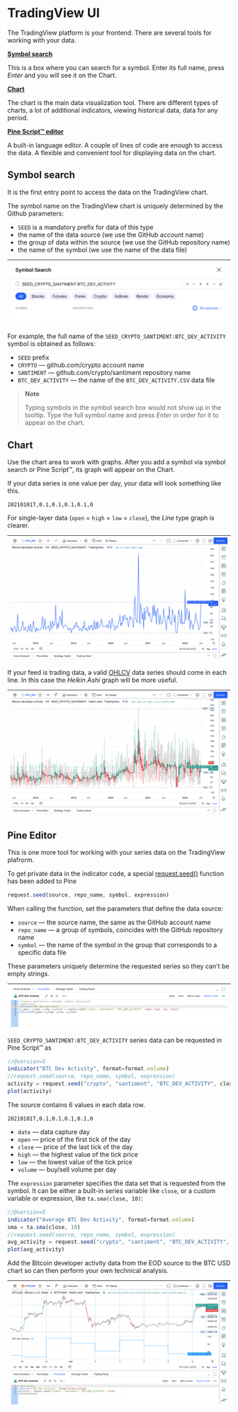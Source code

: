 [ui_chart_heikin]: /images/ui_chart_heikin.png
[ui_chart_line]: /images/ui_chart_line.png
[ui_search]: /images/ui_search_empty.png
[ui_pine]: /images/ui_pine.png
[ui_pine_btc]: /images/ui_chart_pine_btc.png
[request_seed]: https://www.tradingview.com/pine-script-reference/v5/#fun_request{dot}seed
[support_ohlc]: https://www.tradingview.com/support/solutions/43000619436-heikin-ashi/

# TradingView UI

The TradingView platform is your frontend. There are several tools for working with your data.

__[Symbol search](#symbol-search)__

This is a box where you can search for a symbol. Enter its full name, press _Enter_ and you will see it on the Chart.

__[Chart](#chart)__

The chart is the main data visualization tool.
There are different types of charts, a lot of additional indicators, viewing historical data, data for any period.

__[Pine Script™ editor](#pine-editor)__

A built-in language editor. A couple of lines of code are enough to access the data.
A flexible and convenient tool for displaying data on the chart.

## Symbol search

It is the first entry point to access the data on the TradingView chart.

The symbol name on the TradingView chart is uniquely determined by the Github parameters:

- `SEED` is a mandatory prefix for data of this type
- the name of the data source (we use the GitHub account name)
- the group of data within the source (we use the GitHub repository name)
- the name of the symbol (we use the name of the data file)

|![Symbol Search][ui_search]|
|-|

For example, the full name of the `SEED_CRYPTO_SANTIMENT:BTC_DEV_ACTIVITY` symbol is obtained as follows:

- `SEED` prefix
- `CRYPTO` — github.com/crypto account name
- `SANTIMENT` — github.com/crypto/santiment repository name
- `BTC_DEV_ACTIVITY` — the name of the `BTC_DEV_ACTIVITY.CSV` data file

> __Note__
>
> Typing symbols in the symbol search box would not show up in the tooltip. 
> Type the full symbol name and press _Enter_ in order for it to appear on the chart.

## Chart

Use the chart area to work with graphs. After you add a symbol via symbol search or Pine Script™, its graph will appear on the Chart.

If your data series is one value per day, your data will look something like this.

```csv
20210101T,0.1,0.1,0.1,0.1,0
```

For single-layer data (`open` = `high` = `low` = `close`), the _Line_ type graph is clearer.

|![ui_chart_line]|
|-|

If your feed is trading data, a valid [OHLCV][support_ohlc] data series should come in each line.
In this case the _Heikin Ashi_ graph will be more useful.

|![ui_chart_heikin]|
|-|

## Pine Editor

This is one more tool for working with your series data on the TradingView plafrorm.

To get private data in the indicator code, a special [request.seed()][request_seed] function has been added to Pine

```js
request.seed(source, repo_name, symbol, expression)
```

When calling the function, set the parameters that define the data source:

- `source` — the source name, the same as the GitHub account name
- `repo_name` — a group of symbols, coincides with the GitHub repository name
- `symbol` — the name of the symbol in the group that corresponds to a specific data file

These parameters uniquely determine the requested series so they can't be empty strings.

|![ui_pine]|
|-|

`SEED_CRYPTO_SANTIMENT:BTC_DEV_ACTIVITY` series data can be requested in Pine Script™ as

```js
//@version=5
indicator("BTC Dev Activity", format=format.volume)
//request.seed(source, repo_name, symbol, expression)
activity = request.seed("crypto", "santiment", "BTC_DEV_ACTIVITY", close)
plot(activity)
```

The source contains 6 values in each data row.

```csv
20210101T,0.1,0.1,0.1,0.1,0
```

- `date` — data capture day
- `open` — price of the first tick of the day
- `close` — price of the last tick of the day
- `high` — the highest value of the tick price
- `low` — the lowest value of the tick price
- `volume` — buy/sell volume per day

The `expression` parameter specifies the data set that is requested from the symbol. It can be either a built-in series variable like `close`, or a custom variable or expression, like `ta.sma(close, 10)`:

```js
//@version=5
indicator("Average BTC Dev Activity", format=format.volume)
sma = ta.sma(close, 10)
//request.seed(source, repo_name, symbol, expression)
avg_activity = request.seed("crypto", "santiment", "BTC_DEV_ACTIVITY", sma)
plot(avg_activity)
```

Add the Bitcoin developer activity data from the EOD source to the BTC USD chart so can then perform your own technical analysis.

|![ui_pine_btc]|
|-|
